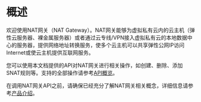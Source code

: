 # 概述<a name="zh-cn_topic_0083011467"></a>

欢迎使用NAT网关（NAT Gateway）。NAT网关能够为虚拟私有云内的云主机（弹性云服务器、裸金属服务器）或者通过云专线/VPN接入虚拟私有云的本地数据中心的服务器，提供网络地址转换服务，使多个云主机可以共享弹性公网IP访问Internet或使云主机提供互联网服务。

您可以使用本文档提供的API对NAT网关进行相关操作，如创建、删除、添加SNAT规则等。支持的全部操作请参考[API概览](API概览.md)。

在调用NAT网关API之前，请确保已经充分了解NAT网关相关概念，详细信息请参考[产品介绍](https://support.huaweicloud.com/productdesc-natgateway/zh-cn_topic_0086739762.html)。

